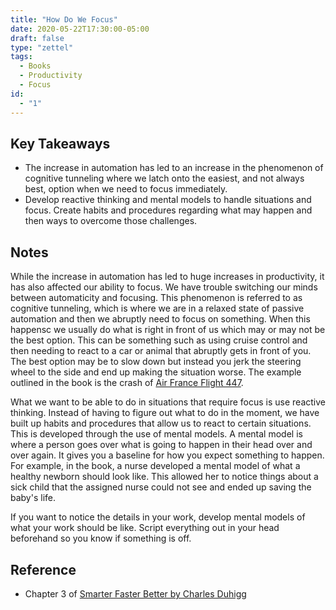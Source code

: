 ```yaml
---
title: "How Do We Focus"
date: 2020-05-22T17:30:00-05:00
draft: false
type: "zettel"
tags:
  - Books
  - Productivity
  - Focus
id: 
  - "1"
---
```

## Key Takeaways
  * The increase in automation has led to an increase in the phenomenon of cognitive tunneling where we latch onto the easiest, and not always best, option when we need to focus immediately.
  * Develop reactive thinking and mental models to handle situations and focus. Create habits and procedures regarding what may happen and then ways to overcome those challenges. 

## Notes
While the increase in automation has led to huge increases in productivity, it has also affected our ability to focus. We have trouble switching our minds between automaticity and focusing. This phenomenon is referred to as cognitive tunneling, which is where we are in a relaxed state of passive automation and then we abruptly need to focus on something. When this happensc we usually do what is right in front of us which may or may not be the best option. This can be something such as using cruise control and then needing to react to a car or animal that abruptly gets in front of you. The best option may be to slow down but instead you jerk the steering wheel to the side and end up making the situation worse. The example outlined in the book is the crash of [Air France Flight 447](https://en.wikipedia.org/wiki/Air_France_Flight_447).
  
What we want to be able to do in situations that require focus is use reactive thinking. Instead of having to figure out what to do in the moment, we have built up habits and procedures that allow us to react to certain situations. This is developed through the use of mental models. A mental model is where a person goes over what is going to happen in their head over and over again. It gives you a baseline for how you expect something to happen. For example, in the book, a nurse developed a mental model of what a healthy newborn should look like. This allowed her to notice things about a sick child that the assigned nurse could not see and ended up saving the baby's life. 
  
If you want to notice the details in your work, develop mental models of what your work should be like. Script everything out in your head beforehand so you know if something is off.

## Reference
  * Chapter 3 of [Smarter Faster Better by Charles Duhigg](https://www.goodreads.com/book/show/25733966-smarter-faster-better)
